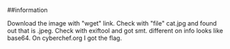 ##information

Download the image with "wget" link.
Check with "file" cat.jpg and found out that is .jpeg.
Check with exiftool and got smt. different on info looks like base64.
On cyberchef.org I got the flag.

